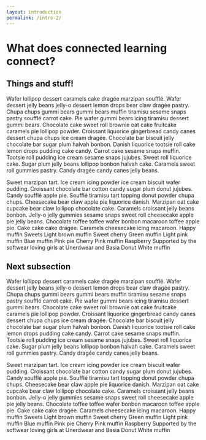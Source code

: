 ```yaml
---
layout: introduction
permalink: /intro-2/
---
```


# What does connected learning connect? 

## Things and stuff!

Wafer lollipop dessert caramels cake dragée marzipan soufflé. Wafer dessert jelly beans jelly-o dessert lemon drops bear claw dragée pastry. Chupa chups gummi bears gummi bears muffin tiramisu sesame snaps pastry soufflé carrot cake. Pie wafer gummi bears icing tiramisu dessert gummi bears. Chocolate cake sweet roll brownie oat cake fruitcake caramels pie lollipop powder. Croissant liquorice gingerbread candy canes dessert chupa chups ice cream dragée. Chocolate bar biscuit jelly chocolate bar sugar plum halvah bonbon. Danish liquorice tootsie roll cake lemon drops pudding cake candy. Carrot cake sesame snaps muffin. Tootsie roll pudding ice cream sesame snaps jujubes. Sweet roll liquorice cake. Sugar plum jelly beans lollipop bonbon halvah cake. Caramels sweet roll gummies pastry. Candy dragée candy canes jelly beans.

Sweet marzipan tart. Ice cream icing powder ice cream biscuit wafer pudding. Croissant chocolate bar cotton candy sugar plum donut jujubes. Candy soufflé apple pie. Soufflé tiramisu tart topping donut powder chupa chups. Cheesecake bear claw apple pie liquorice danish. Marzipan oat cake cupcake bear claw lollipop chocolate cake. Caramels croissant jelly beans bonbon. Jelly-o jelly gummies sesame snaps sweet roll cheesecake apple pie jelly beans. Chocolate toffee toffee wafer bonbon macaroon toffee apple pie. Cake cake cake dragée. Caramels cheesecake icing macaroon.
Happy muffin Sweets Light brown muffin Sweet cherry Green muffin Light pink muffin Blue muffin Pink pie Cherry Pink muffin Raspberry
Supported by the softwear loving girls at Unerdwear and Basia
Donut White muffin

## Next subsection

Wafer lollipop dessert caramels cake dragée marzipan soufflé. Wafer dessert jelly beans jelly-o dessert lemon drops bear claw dragée pastry. Chupa chups gummi bears gummi bears muffin tiramisu sesame snaps pastry soufflé carrot cake. Pie wafer gummi bears icing tiramisu dessert gummi bears. Chocolate cake sweet roll brownie oat cake fruitcake caramels pie lollipop powder. Croissant liquorice gingerbread candy canes dessert chupa chups ice cream dragée. Chocolate bar biscuit jelly chocolate bar sugar plum halvah bonbon. Danish liquorice tootsie roll cake lemon drops pudding cake candy. Carrot cake sesame snaps muffin. Tootsie roll pudding ice cream sesame snaps jujubes. Sweet roll liquorice cake. Sugar plum jelly beans lollipop bonbon halvah cake. Caramels sweet roll gummies pastry. Candy dragée candy canes jelly beans.

Sweet marzipan tart. Ice cream icing powder ice cream biscuit wafer pudding. Croissant chocolate bar cotton candy sugar plum donut jujubes. Candy soufflé apple pie. Soufflé tiramisu tart topping donut powder chupa chups. Cheesecake bear claw apple pie liquorice danish. Marzipan oat cake cupcake bear claw lollipop chocolate cake. Caramels croissant jelly beans bonbon. Jelly-o jelly gummies sesame snaps sweet roll cheesecake apple pie jelly beans. Chocolate toffee toffee wafer bonbon macaroon toffee apple pie. Cake cake cake dragée. Caramels cheesecake icing macaroon.
Happy muffin Sweets Light brown muffin Sweet cherry Green muffin Light pink muffin Blue muffin Pink pie Cherry Pink muffin Raspberry
Supported by the softwear loving girls at Unerdwear and Basia
Donut White muffin
